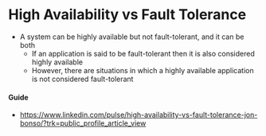# High Availability vs Fault Tolerance

- A system can be highly available but not fault-tolerant, and it can be both
	- If an application is said to be fault-tolerant then it is also considered highly available
	- However, there are situations in which a highly available application is not considered fault-tolerant

#### Guide
- https://www.linkedin.com/pulse/high-availability-vs-fault-tolerance-jon-bonso/?trk=public_profile_article_view

